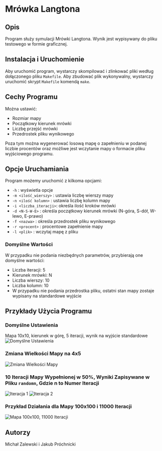 # Mrówka Langtona

## Opis
Program służy symulacji Mrówki Langtona. Wynik jest wypisywany do pliku testowego w formie graficznej. 

## Instalacja i Uruchomienie
Aby uruchomić program, wystarczy skompilować i zlinkować pliki według dołączonego pliku `Makefile`. Aby zbudować plik wykonywalny, wystarczy uruchomić skrypt `Makefile` komendą `make`.

## Cechy Programu
Można ustawić:
- Rozmiar mapy
- Początkowy kierunek mrówki
- Liczbę przejść mrówki
- Przedrostek pliku wynikowego

Poza tym można wygenerować losową mapę o zapełnieniu w podanej liczbie procentów oraz możliwe jest wczytanie mapy o formacie pliku wyjściowego programu.

## Opcje Uruchamiania
Program możemy uruchomić z kilkoma opcjami:
- `-h`                  : wyświetla opcje 
- `-m <ilość_wierszy>`  : ustawia liczbę wierszy mapy
- `-n <ilość kolumn>`   : ustawia liczbę kolumn mapy
- `-i <liczba_iteracji>`: określa ilość kroków mrówki
- `-d <N-S-W-E>`        : określa początkowy kierunek mrówki (N-góra, S-dół, W-lewo, E-prawo)
- `-f <nazwa>`          : określa przedrostek pliku wynikowego
- `-r <procent>`        : procentowe zapełnienie mapy
- `-l <plik>`           : wczytaj mapę z pliku

### Domyślne Wartości
W przypadku nie podania niezbędnych parametrów, przybierają one domyślne wartości:
- Liczba iteracji: 5
- Kierunek mrówki: N
- Liczba wierszy: 10
- Liczba kolumn: 10
- W przypadku nie podania przedrostka pliku, ostatni stan mapy zostaje wypisany na standardowe wyjście

## Przykłady Użycia Programu

### Domyślne Ustawienia
Mapa 10x10, kierunek w górę, 5 iteracji, wynik na wyjście standardowe
![Domyślne Ustawienia](https://github.com/JacobPW23/JIMP_Projekt_ko-cowy/assets/153267469/df0469b8-6f82-438e-8eea-e5026238410f)

### Zmiana Wielkości Mapy na 4x5
![Zmiana Wielkości Mapy](https://github.com/JacobPW23/JIMP_Projekt_ko-cowy/assets/153267469/3e0fcc28-6c36-458a-b3bd-0f426f0ff610)

### 10 Iteracji Mapy Wypełnionej w 50%, Wyniki Zapisywane w Pliku `randomn`, Gdzie n to Numer Iteracji
![Iteracja 1](https://github.com/JacobPW23/JIMP_Projekt_ko-cowy/assets/153267469/387b6c7e-61ae-47e5-ba5d-9867c666fc4e)
![Iteracja 2](https://github.com/JacobPW23/JIMP_Projekt_ko-cowy/assets/153267469/903685fd-ecca-4230-bd57-9110770497db)

### Przykład Działania dla Mapy 100x100 i 11000 Iteracji
![Mapa 100x100, 11000 Iteracji](https://github.com/JacobPW23/JIMP_Projekt_ko-cowy/assets/153267469/05867b3a-6e0d-4bb6-bc58-81ea986b07c5)

## Autorzy
Michał Zalewski i Jakub Próchnicki


